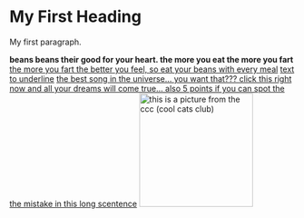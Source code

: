 <!DOCTYPE html>
<html>
 <body>
<h1>My First Heading</h1>
  <p>My first paragraph.</p>
 </body>
</html>
<b>beans beans their good for your heart. the more you eat the more you fart</b>
<u>the more you fart the better you feel, so eat your beans with every meal</u>
<u>text to underline</u>
<a href="https://www.youtube.com/watch?v=MtN1YnoL46Q">the best song in the universe... you want that??? click this right now and all your dreams will come true... also 5 points if you can spot the the mistake in this long scentence</a>
<img src="https://www.google.com/url?sa=i&rct=j&q=&esrc=s&source=images&cd=&cad=rja&uact=8&ved=2ahUKEwj3s9GX_KHeAhVRmeAKHWjGD60QjRx6BAgBEAU&url=https%3A%2F%2Frichmondfamilymagazine.com%2Farticle%2Fcool-cats-and-not-so-hot-dogs%2F&psig=AOvVaw21o5tR6A_TLHgE8ZlQS6KI&ust=1540569885198019" alt="this is a picture from the ccc (cool cats club)" style="width:200px;height:200px;">
